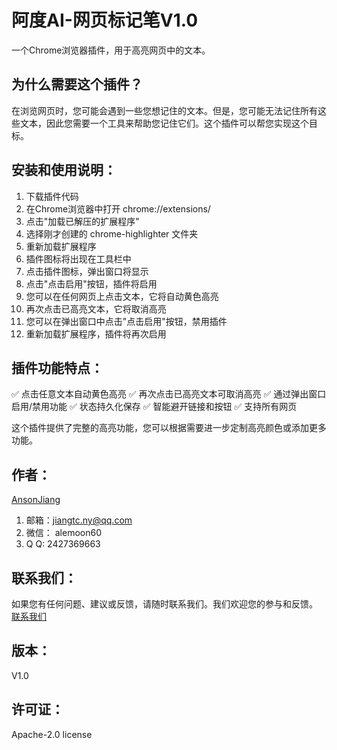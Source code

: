 # 阿度AI-网页标记笔V1.0
一个Chrome浏览器插件，用于高亮网页中的文本。

## 为什么需要这个插件？
在浏览网页时，您可能会遇到一些您想记住的文本。但是，您可能无法记住所有这些文本，因此您需要一个工具来帮助您记住它们。这个插件可以帮您实现这个目标。

## 安装和使用说明：
1. 下载插件代码
2. 在Chrome浏览器中打开 chrome://extensions/
3. 点击"加载已解压的扩展程序"
4. 选择刚才创建的 chrome-highlighter 文件夹
5. 重新加载扩展程序
6. 插件图标将出现在工具栏中
7. 点击插件图标，弹出窗口将显示
8. 点击"点击启用"按钮，插件将启用
9. 您可以在任何网页上点击文本，它将自动黄色高亮
10. 再次点击已高亮文本，它将取消高亮
11. 您可以在弹出窗口中点击"点击启用"按钮，禁用插件
12. 重新加载扩展程序，插件将再次启用

## 插件功能特点：
✅ 点击任意文本自动黄色高亮
✅ 再次点击已高亮文本可取消高亮
✅ 通过弹出窗口启用/禁用功能
✅ 状态持久化保存
✅ 智能避开链接和按钮
✅ 支持所有网页

这个插件提供了完整的高亮功能，您可以根据需要进一步定制高亮颜色或添加更多功能。

## 作者：
[AnsonJiang](https://github.com/anson7722)
1. 邮箱：<jiangtc.ny@qq.com>
2. 微信： alemoon60
3. Q Q:  2427369663

## 联系我们：
如果您有任何问题、建议或反馈，请随时联系我们。我们欢迎您的参与和反馈。
[联系我们](https://github.com/anson7722/chrome-highlighter/issues)

## 版本：
V1.0
## 许可证：
Apache-2.0 license

